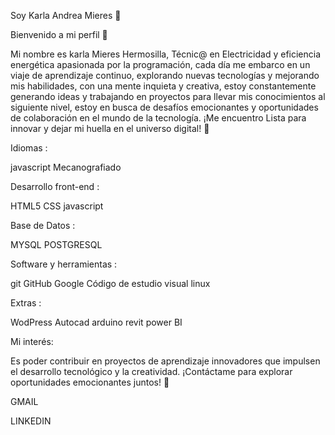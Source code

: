 Soy Karla Andrea Mieres  👋

Bienvenido a mi perfil 🚀

Mi nombre es karla Mieres Hermosilla, Técnic@ en Electricidad y eficiencia energética apasionada por la programación, cada día me embarco en un viaje de aprendizaje continuo, explorando nuevas tecnologías y mejorando mis habilidades, con una mente inquieta y creativa, estoy constantemente generando ideas y trabajando en proyectos para llevar mis conocimientos al siguiente nivel, estoy en busca de desafíos emocionantes y oportunidades de colaboración en el mundo de la tecnología. 
¡Me encuentro Lista para innovar y dejar mi huella en el universo digital! 🌟


 
Idiomas :

javascript Mecanografiado


Desarrollo front-end :

HTML5 CSS javascript 


Base de Datos :

MYSQL POSTGRESQL


Software y herramientas :

git GitHub Google Código de estudio visual linux


Extras :

WodPress  Autocad  arduino revit power BI

Mi interés: 

Es poder contribuir en proyectos de aprendizaje innovadores que impulsen el desarrollo tecnológico y la creatividad. 
¡Contáctame para explorar oportunidades emocionantes juntos! 🚀

GMAIL

LINKEDIN
